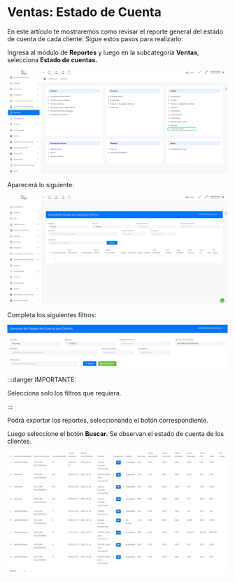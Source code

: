 # Ventas: Estado de Cuenta

En este artículo te mostraremos como revisar el reporte general del estado de cuenta de cada cliente. Sigue estos pasos para realizarlo:

Ingresa al módulo de **Reportes** y luego en la subcategoría **Ventas**, selecciona **Estado de cuentas.**

![Alt text](img/Ventas_EstadodeCuenta_01.jpg)

Aparecerá lo siguiente:

![Alt text](img/Ventas_EstadodeCuenta_02.jpg)

Completa los siguientes filtros:

![Alt text](img/Ventas_EstadodeCuenta_03.jpg)

:::danger IMPORTANTE:

Selecciona solo los filtros que requiera.

:::

Podrá exportar los reportes, seleccionando el botón correspondiente.

Luego seleccione el botón **Buscar**. Se observan el estado de cuenta de los clientes.

![Alt text](img/Ventas_EstadodeCuenta_04.jpg)